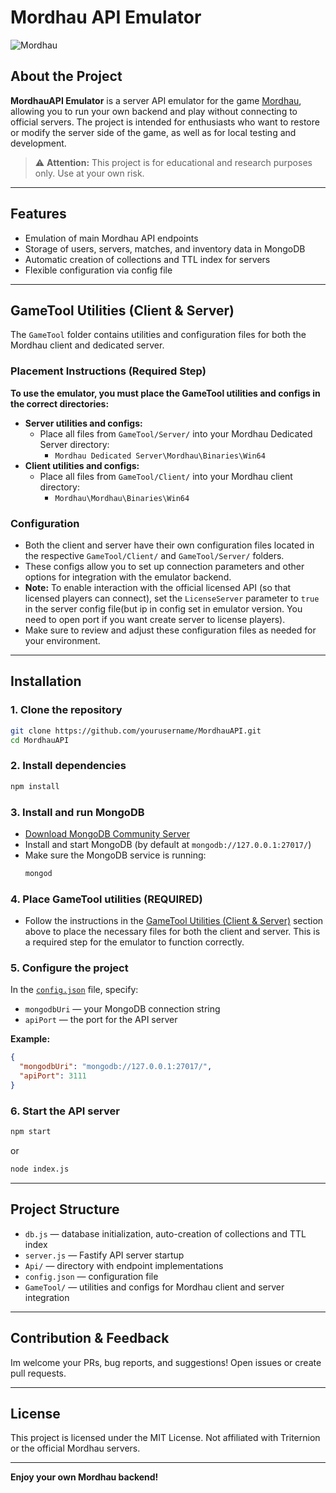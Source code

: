 # Mordhau API Emulator

![Mordhau](https://cdn.cloudflare.steamstatic.com/steam/apps/629760/header.jpg)

## About the Project

**MordhauAPI Emulator** is a server API emulator for the game [Mordhau](https://store.steampowered.com/app/629760/MORDHAU/), allowing you to run your own backend and play without connecting to official servers. The project is intended for enthusiasts who want to restore or modify the server side of the game, as well as for local testing and development.

> ⚠️ **Attention:** This project is for educational and research purposes only. Use at your own risk.

---

## Features
- Emulation of main Mordhau API endpoints
- Storage of users, servers, matches, and inventory data in MongoDB
- Automatic creation of collections and TTL index for servers
- Flexible configuration via config file

---

## GameTool Utilities (Client & Server)

The `GameTool` folder contains utilities and configuration files for both the Mordhau client and dedicated server.

### Placement Instructions (Required Step)
**To use the emulator, you must place the GameTool utilities and configs in the correct directories:**
- **Server utilities and configs:**
  - Place all files from `GameTool/Server/` into your Mordhau Dedicated Server directory:
    - `Mordhau Dedicated Server\Mordhau\Binaries\Win64`
- **Client utilities and configs:**
  - Place all files from `GameTool/Client/` into your Mordhau client directory:
    - `Mordhau\Mordhau\Binaries\Win64`

### Configuration
- Both the client and server have their own configuration files located in the respective `GameTool/Client/` and `GameTool/Server/` folders.
- These configs allow you to set up connection parameters and other options for integration with the emulator backend.
- **Note:** To enable interaction with the official licensed API (so that licensed players can connect), set the `LicenseServer` parameter to `true` in the server config file(but ip in config set in emulator version. You need to open port if you want create server to license players).
- Make sure to review and adjust these configuration files as needed for your environment.

---

## Installation

### 1. Clone the repository
```bash
git clone https://github.com/yourusername/MordhauAPI.git
cd MordhauAPI
```

### 2. Install dependencies
```bash
npm install
```

### 3. Install and run MongoDB
- [Download MongoDB Community Server](https://www.mongodb.com/try/download/community)
- Install and start MongoDB (by default at `mongodb://127.0.0.1:27017/`)
- Make sure the MongoDB service is running:
  ```bash
  mongod
  ```

### 4. Place GameTool utilities (REQUIRED)
- Follow the instructions in the [GameTool Utilities (Client & Server)](#gametool-utilities-client--server) section above to place the necessary files for both the client and server. This is a required step for the emulator to function correctly.

### 5. Configure the project
In the [`config.json`](./config.json) file, specify:
- `mongodbUri` — your MongoDB connection string
- `apiPort` — the port for the API server

**Example:**
```json
{
  "mongodbUri": "mongodb://127.0.0.1:27017/",
  "apiPort": 3111
}
```

### 6. Start the API server
```bash
npm start
```
or
```bash
node index.js
```

---

## Project Structure
- `db.js` — database initialization, auto-creation of collections and TTL index
- `server.js` — Fastify API server startup
- `Api/` — directory with endpoint implementations
- `config.json` — configuration file
- `GameTool/` — utilities and configs for Mordhau client and server integration

---

## Contribution & Feedback
Im welcome your PRs, bug reports, and suggestions! Open issues or create pull requests.

---

## License
This project is licensed under the MIT License. Not affiliated with Triternion or the official Mordhau servers.

---

**Enjoy your own Mordhau backend!** 
